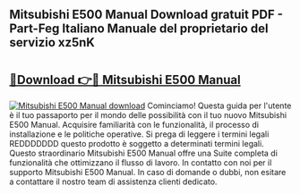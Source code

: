 ## Mitsubishi E500 Manual Download gratuit PDF - Part-Feg Italiano Manuale del proprietario del servizio xz5nK

# <h2><a href="http://dfgi6v.blite.top/?on=Mitsubishi+E500+Manual">🔗Download 👉🔴 Mitsubishi E500 Manual</a></h2>

[![Mitsubishi E500 Manual download](https://i.imgur.com/lujVjoI.png)](http://dfgi6v.blite.top/?on=Mitsubishi+E500+Manual)
Cominciamo! Questa guida per l'utente è il tuo passaporto per il mondo delle possibilità con il tuo nuovo Mitsubishi E500 Manual. Acquisire familiarità con le funzionalità, il processo di installazione e le politiche operative. Si prega di leggere i termini legali REDDDDDDD questo prodotto è soggetto a determinati termini legali. Questo straordinario Mitsubishi E500 Manual offre una Suite completa di funzionalità che ottimizzano il flusso di lavoro. In contatto con noi per il supporto Mitsubishi E500 Manual. In caso di domande o dubbi, non esitare a contattare il nostro team di assistenza clienti dedicato.
